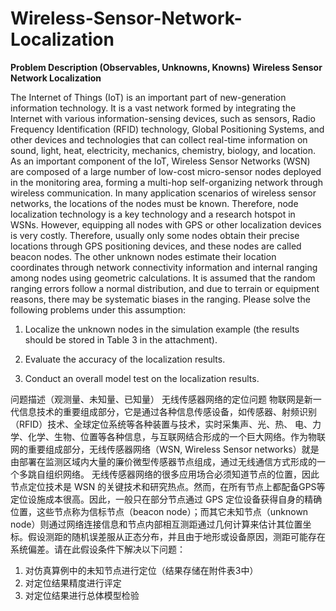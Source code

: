 # Wireless-Sensor-Network-Localization

**Problem Description (Observables, Unknowns, Knowns)**
**Wireless Sensor Network Localization**

The Internet of Things (IoT) is an important part of new-generation information technology. It is a vast network formed by integrating the Internet with various information-sensing devices, such as sensors, Radio Frequency Identification (RFID) technology, Global Positioning Systems, and other devices and technologies that can collect real-time information on sound, light, heat, electricity, mechanics, chemistry, biology, and location. As an important component of the IoT, Wireless Sensor Networks (WSN) are composed of a large number of low-cost micro-sensor nodes deployed in the monitoring area, forming a multi-hop self-organizing network through wireless communication.
In many application scenarios of wireless sensor networks, the locations of the nodes must be known. Therefore, node localization technology is a key technology and a research hotspot in WSNs. However, equipping all nodes with GPS or other localization devices is very costly. Therefore, usually only some nodes obtain their precise locations through GPS positioning devices, and these nodes are called beacon nodes. The other unknown nodes estimate their location coordinates through network connectivity information and internal ranging among nodes using geometric calculations. It is assumed that the random ranging errors follow a normal distribution, and due to terrain or equipment reasons, there may be systematic biases in the ranging. Please solve the following problems under this assumption:

1. Localize the unknown nodes in the simulation example (the results should be stored in Table 3 in the attachment).

2. Evaluate the accuracy of the localization results.

3. Conduct an overall model test on the localization results.

问题描述（观测量、未知量、已知量）
无线传感器网络的定位问题
物联网是新一代信息技术的重要组成部分，它是通过各种信息传感设备，如传感器、射频识别（RFID）技术、全球定位系统等各种装置与技术，实时采集声、光、热、 电、力学、化学、生物、位置等各种信息，与互联网结合形成的一个巨大网络。作为物联网的重要组成部分，无线传感器网络（WSN, Wireless Sensor networks）就是由部署在监测区域内大量的廉价微型传感器节点组成，通过无线通信方式形成的一个多跳自组织网络。 
无线传感器网络的很多应用场合必须知道节点的位置，因此节点定位技术是 WSN 的关键技术和研究热点。然而，在所有节点上都配备GPS等定位设施成本很高。因此，一般只在部分节点通过 GPS 定位设备获得自身的精确位置，这些节点称为信标节点（beacon node）；而其它未知节点（unknown node）则通过网络连接信息和节点内部相互测距通过几何计算来估计其位置坐标。假设测距的随机误差服从正态分布，并且由于地形或设备原因，测距可能存在系统偏差。请在此假设条件下解决以下问题：
1. 对仿真算例中的未知节点进行定位（结果存储在附件表3中） 
2. 对定位结果精度进行评定 
3. 对定位结果进行总体模型检验
